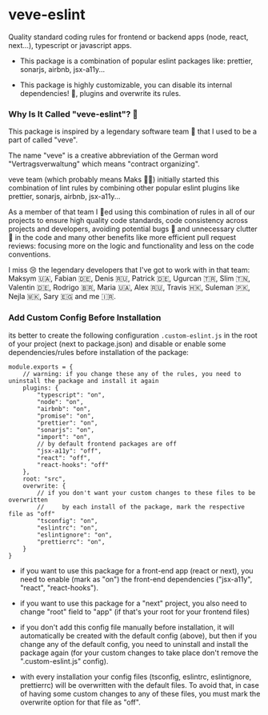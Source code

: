 # veve-eslint

Quality standard coding rules for frontend or backend apps (node, react, next…), typescript or javascript apps.

- This package is a combination of popular eslint packages like: prettier, sonarjs, airbnb, jsx-a11y...

- This package is highly customizable, you can disable its internal dependencies! 🤩, plugins and overwrite its rules.

### Why Is It Called "veve-eslint"? 🤔
This package is inspired by a legendary software team 🦄 that I used to be a part of called "veve".

The name "veve" is a creative abbreviation of the German word "Vertragsverwaltung" which means "contract organizing". 

veve team (which probably means Maks 🥷🏻) initially started this combination of lint rules by combining other popular eslint plugins like prettier, sonarjs, airbnb, jsx-a11y...

As a member of that team I 💙ed using this combination of rules in all of our projects to ensure high quality code standards, code consistency across projects and developers, avoiding potential bugs 🐞 and unnecessary clutter 🧹 in the code and many other benefits like more efficient pull request reviews: focusing more on the logic and functionality and less on the code conventions.

I miss 😢 the legendary developers that I've got to work with in that team: Maksym 🇺🇦, Fabian 🇩🇪, Denis 🇷🇺, Patrick 🇩🇪, Ugurcan 🇹🇷, Slim 🇹🇳, Valentin 🇩🇪, Rodrigo 🇧🇷, Maria 🇺🇦, Alex 🇷🇺, Travis 🇭🇰, Suleman 🇵🇰, Nejla 🇲🇰, Sary 🇪🇬 and me 🇮🇷.

### Add Custom Config Before Installation

its better to create the following configuration `.custom-eslint.js` in the root of your project (next to package.json) and disable or enable some dependencies/rules before installation of the package:

```
module.exports = {
    // warning: if you change these any of the rules, you need to uninstall the package and install it again
    plugins: {
        "typescript": "on", 
        "node": "on",
        "airbnb": "on",
        "promise": "on",
        "prettier": "on",
        "sonarjs": "on",
        "import": "on",
        // by default frontend packages are off
        "jsx-a11y": "off",
        "react": "off",
        "react-hooks": "off"
    },
    root: "src",
    overwrite: {
        // if you don't want your custom changes to these files to be overwritten 
        //     by each install of the package, mark the respective file as "off"
        "tsconfig": "on",
        "eslintrc": "on",
        "eslintignore": "on",
        "prettierrc": "on",
    }
}
```

- if you want to use this package for a front-end app (react or next), you need to enable (mark as "on") the front-end dependencies ("jsx-a11y", "react", "react-hooks").

- if you want to use this package for a "next" project, you also need to change "root" field to "app" (if that's your root for your frontend files)

- if you don't add this config file manually before installation, it will automatically be created with the default config (above), but then if you change any of the default config, you need to uninstall and install the package again (for your custom changes to take place don't remove the ".custom-eslint.js" config).

- with every installation your config files (tsconfig, eslintrc, eslintignore, prettierrc) will be overwritten with the default files. To avoid that, in case of having some custom changes to any of these files, you must mark the overwrite option for that file as "off".



